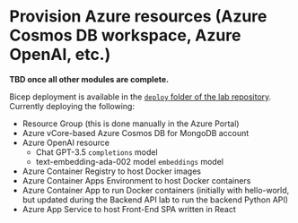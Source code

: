 # Provision Azure resources (Azure Cosmos DB workspace, Azure OpenAI, etc.)

**TBD once all other modules are complete.**

Bicep deployment is available in the [`deploy` folder of the lab repository](https://github.com/solliancenet/cosmos-db-openai-python-dev-guide-labs/tree/main/deploy).
Currently deploying the following:

  - Resource Group (this is done manually in the Azure Portal)
  - Azure vCore-based Azure Cosmos DB for MongoDB account
  - Azure OpenAI resource
    - Chat GPT-3.5 `completions` model
    - text-embedding-ada-002 model `embeddings` model
  - Azure Container Registry to host Docker images
  - Azure Container Apps Environment to host Docker containers
  - Azure Container App to run Docker containers (initially with hello-world, but updated during the Backend API lab to run the backend Python API)
  - Azure App Service to host Front-End SPA written in React
